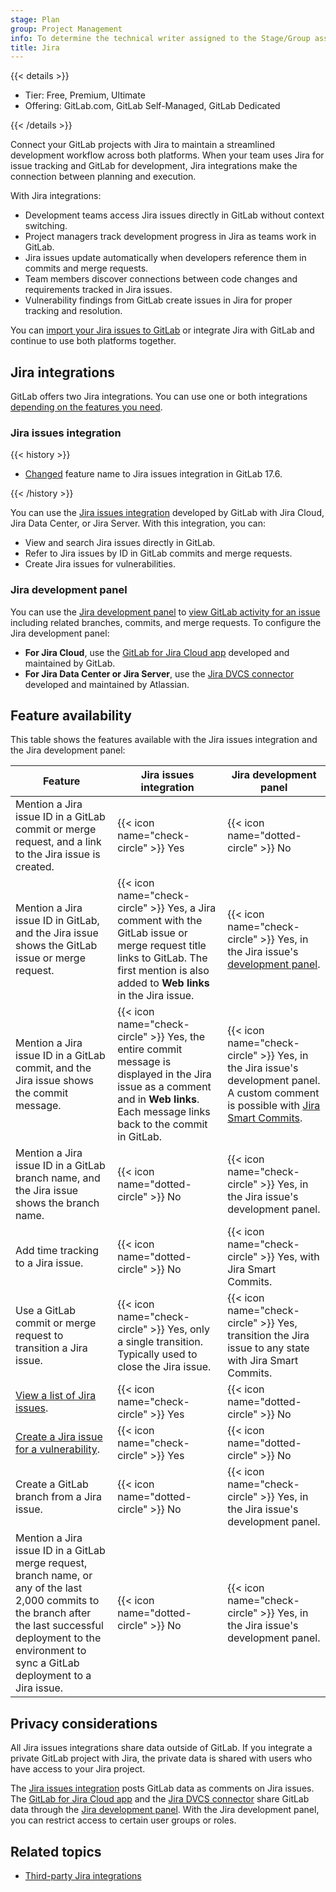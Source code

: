 ```yaml
---
stage: Plan
group: Project Management
info: To determine the technical writer assigned to the Stage/Group associated with this page, see https://handbook.gitlab.com/handbook/product/ux/technical-writing/#assignments
title: Jira
---
```


{{< details >}}

- Tier: Free, Premium, Ultimate
- Offering: GitLab.com, GitLab Self-Managed, GitLab Dedicated

{{< /details >}}

Connect your GitLab projects with Jira to maintain a streamlined development workflow across both platforms.
When your team uses Jira for issue tracking and GitLab for development,
Jira integrations make the connection between planning and execution.

With Jira integrations:

- Development teams access Jira issues directly in GitLab without context switching.
- Project managers track development progress in Jira as teams work in GitLab.
- Jira issues update automatically when developers reference them in commits and merge requests.
- Team members discover connections between code changes and requirements tracked in Jira issues.
- Vulnerability findings from GitLab create issues in Jira for proper tracking and resolution.

You can [import your Jira issues to GitLab](../../user/project/import/jira.md) or
integrate Jira with GitLab and continue to use both platforms together.

## Jira integrations

GitLab offers two Jira integrations. You can use one or both integrations
[depending on the features you need](#feature-availability).

### Jira issues integration

{{< history >}}

- [Changed](https://gitlab.com/gitlab-org/gitlab/-/merge_requests/166555) feature name to Jira issues integration in GitLab 17.6.

{{< /history >}}

You can use the [Jira issues integration](configure.md) developed by GitLab with
Jira Cloud, Jira Data Center, or Jira Server. With this integration, you can:

- View and search Jira issues directly in GitLab.
- Refer to Jira issues by ID in GitLab commits and merge requests.
- Create Jira issues for vulnerabilities.

### Jira development panel

You can use the [Jira development panel](development_panel.md) to
[view GitLab activity for an issue](https://support.atlassian.com/jira-software-cloud/docs/view-development-information-for-an-issue/)
including related branches, commits, and merge requests. To configure the Jira development panel:

- **For Jira Cloud**, use the [GitLab for Jira Cloud app](connect-app.md) developed and maintained by GitLab.
- **For Jira Data Center or Jira Server**, use the [Jira DVCS connector](dvcs/_index.md) developed and maintained by Atlassian.

## Feature availability

This table shows the features available with the Jira issues integration and the Jira development panel:

| Feature                                                                                                                                                                                                             | Jira issues integration                                                                                                                                                                | Jira development panel |
|---------------------------------------------------------------------------------------------------------------------------------------------------------------------------------------------------------------------|----------------------------------------------------------------------------------------------------------------------------------------------------------------------------------------|------------------------|
| Mention a Jira issue ID in a GitLab commit or merge request, and a link to the Jira issue is created.                                                                                                               | {{< icon name="check-circle" >}} Yes                                                                                                                                                   | {{< icon name="dotted-circle" >}} No |
| Mention a Jira issue ID in GitLab, and the Jira issue shows the GitLab issue or merge request.                                                                                                                      | {{< icon name="check-circle" >}} Yes, a Jira comment with the GitLab issue or merge request title links to GitLab. The first mention is also added to **Web links** in the Jira issue. | {{< icon name="check-circle" >}} Yes, in the Jira issue's [development panel](https://support.atlassian.com/jira-software-cloud/docs/view-development-information-for-an-issue/). |
| Mention a Jira issue ID in a GitLab commit, and the Jira issue shows the commit message.                                                                                                                            | {{< icon name="check-circle" >}} Yes, the entire commit message is displayed in the Jira issue as a comment and in **Web links**. Each message links back to the commit in GitLab.     | {{< icon name="check-circle" >}} Yes, in the Jira issue's development panel. A custom comment is possible with [Jira Smart Commits](https://confluence.atlassian.com/fisheye/using-smart-commits-960155400.html). |
| Mention a Jira issue ID in a GitLab branch name, and the Jira issue shows the branch name.                                                                                                                          | {{< icon name="dotted-circle" >}} No                                                                                                                                                   | {{< icon name="check-circle" >}} Yes, in the Jira issue's development panel. |
| Add time tracking to a Jira issue.                                                                                                                                                                                  | {{< icon name="dotted-circle" >}} No                                                                                                                                                   | {{< icon name="check-circle" >}} Yes, with Jira Smart Commits. |
| Use a GitLab commit or merge request to transition a Jira issue.                                                                                                                                                    | {{< icon name="check-circle" >}} Yes, only a single transition. Typically used to close the Jira issue.                                                                                | {{< icon name="check-circle" >}} Yes, transition the Jira issue to any state with Jira Smart Commits. |
| [View a list of Jira issues](configure.md#view-jira-issues).                                                                                                                                                        | {{< icon name="check-circle" >}} Yes                                                                                                                                                   | {{< icon name="dotted-circle" >}} No |
| [Create a Jira issue for a vulnerability](configure.md#create-a-jira-issue-for-a-vulnerability).                                                                                                                    | {{< icon name="check-circle" >}} Yes                                                                                                                                                   | {{< icon name="dotted-circle" >}} No |
| Create a GitLab branch from a Jira issue.                                                                                                                                                                           | {{< icon name="dotted-circle" >}} No                                                                                                                                                   | {{< icon name="check-circle" >}} Yes, in the Jira issue's development panel. |
| Mention a Jira issue ID in a GitLab merge request, branch name, or any of the last 2,000 commits to the branch after the last successful deployment to the environment to sync a GitLab deployment to a Jira issue. | {{< icon name="dotted-circle" >}} No                                                                                                                                                   | {{< icon name="check-circle" >}} Yes, in the Jira issue's development panel. |

## Privacy considerations

All Jira issues integrations share data outside of GitLab.
If you integrate a private GitLab project with Jira, the private
data is shared with users who have access to your Jira project.

The [Jira issues integration](configure.md) posts GitLab data as comments on Jira issues.
The [GitLab for Jira Cloud app](connect-app.md) and the [Jira DVCS connector](dvcs/_index.md)
share GitLab data through the [Jira development panel](development_panel.md).
With the Jira development panel, you can restrict access to certain user groups or roles.

## Related topics

- [Third-party Jira integrations](https://marketplace.atlassian.com/search?product=jira&query=gitlab)
